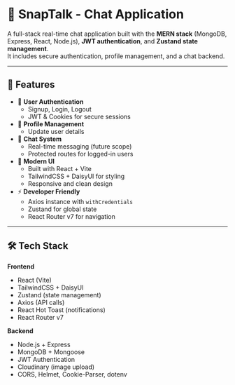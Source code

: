 # 💬 SnapTalk - Chat Application

A full-stack real-time chat application built with the **MERN stack** (MongoDB, Express, React, Node.js), **JWT authentication**, and **Zustand state management**.  
It includes secure authentication, profile management, and a chat backend.

---

## 🚀 Features

- 🔐 **User Authentication**
  - Signup, Login, Logout
  - JWT & Cookies for secure sessions
- 👤 **Profile Management**
  - Update user details
- 💬 **Chat System**
  - Real-time messaging (future scope)
  - Protected routes for logged-in users
- 🎨 **Modern UI**
  - Built with React + Vite
  - TailwindCSS + DaisyUI for styling
  - Responsive and clean design
- ⚡ **Developer Friendly**
  - Axios instance with `withCredentials`
  - Zustand for global state
  - React Router v7 for navigation

---

## 🛠️ Tech Stack

**Frontend**

- React (Vite)
- TailwindCSS + DaisyUI
- Zustand (state management)
- Axios (API calls)
- React Hot Toast (notifications)
- React Router v7

**Backend**

- Node.js + Express
- MongoDB + Mongoose
- JWT Authentication
- Cloudinary (image upload)
- CORS, Helmet, Cookie-Parser, dotenv
